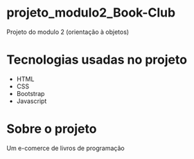 # projeto_modulo2_Book-Club
Projeto do modulo 2 (orientação à objetos)

# Tecnologias usadas no projeto

- HTML
- CSS
- Bootstrap
- Javascript

# Sobre o projeto
Um e-comerce de livros de programação
